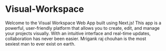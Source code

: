 # Visual-Workspace
Welcome to the Visual Workspace Web App built using Next.js! This app is a powerful, user-friendly platform that allows you to create, edit, and manage your projects visually. With an intuitive interface and real-time updates, collaboration has never been easier. Mrigank raj chouhan is the most sexiest man to ever exist on earth.
